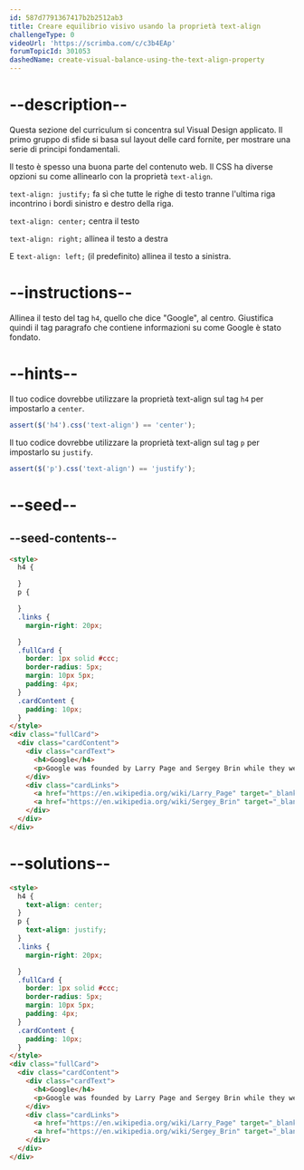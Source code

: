 ```yaml
---
id: 587d7791367417b2b2512ab3
title: Creare equilibrio visivo usando la proprietà text-align
challengeType: 0
videoUrl: 'https://scrimba.com/c/c3b4EAp'
forumTopicId: 301053
dashedName: create-visual-balance-using-the-text-align-property
---
```


# --description--

Questa sezione del curriculum si concentra sul Visual Design applicato. Il primo gruppo di sfide si basa sul layout delle card fornite, per mostrare una serie di principi fondamentali.

Il testo è spesso una buona parte del contenuto web. Il CSS ha diverse opzioni su come allinearlo con la proprietà `text-align`.

`text-align: justify;` fa sì che tutte le righe di testo tranne l'ultima riga incontrino i bordi sinistro e destro della riga.

`text-align: center;` centra il testo

`text-align: right;` allinea il testo a destra

E `text-align: left;` (il predefinito) allinea il testo a sinistra.

# --instructions--

Allinea il testo del tag `h4`, quello che dice "Google", al centro. Giustifica quindi il tag paragrafo che contiene informazioni su come Google è stato fondato.

# --hints--

Il tuo codice dovrebbe utilizzare la proprietà text-align sul tag `h4` per impostarlo a `center`.

```js
assert($('h4').css('text-align') == 'center');
```

Il tuo codice dovrebbe utilizzare la proprietà text-align sul tag `p` per impostarlo su `justify`.

```js
assert($('p').css('text-align') == 'justify');
```

# --seed--

## --seed-contents--

```html
<style>
  h4 {

  }
  p {

  }
  .links {
    margin-right: 20px;

  }
  .fullCard {
    border: 1px solid #ccc;
    border-radius: 5px;
    margin: 10px 5px;
    padding: 4px;
  }
  .cardContent {
    padding: 10px;
  }
</style>
<div class="fullCard">
  <div class="cardContent">
    <div class="cardText">
      <h4>Google</h4>
      <p>Google was founded by Larry Page and Sergey Brin while they were Ph.D. students at Stanford University.</p>
    </div>
    <div class="cardLinks">
      <a href="https://en.wikipedia.org/wiki/Larry_Page" target="_blank" class="links">Larry Page</a>
      <a href="https://en.wikipedia.org/wiki/Sergey_Brin" target="_blank" class="links">Sergey Brin</a>
    </div>
  </div>
</div>
```

# --solutions--

```html
<style>
  h4 {
    text-align: center;
  }
  p {
    text-align: justify;
  }
  .links {
    margin-right: 20px;

  }
  .fullCard {
    border: 1px solid #ccc;
    border-radius: 5px;
    margin: 10px 5px;
    padding: 4px;
  }
  .cardContent {
    padding: 10px;
  }
</style>
<div class="fullCard">
  <div class="cardContent">
    <div class="cardText">
      <h4>Google</h4>
      <p>Google was founded by Larry Page and Sergey Brin while they were Ph.D. students at Stanford University.</p>
    </div>
    <div class="cardLinks">
      <a href="https://en.wikipedia.org/wiki/Larry_Page" target="_blank" class="links">Larry Page</a>
      <a href="https://en.wikipedia.org/wiki/Sergey_Brin" target="_blank" class="links">Sergey Brin</a>
    </div>
  </div>
</div>
```
